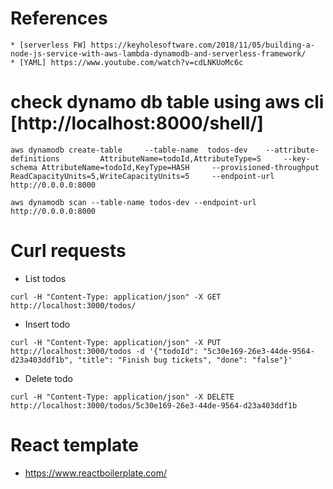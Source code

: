 # References

	* [serverless FW] https://keyholesoftware.com/2018/11/05/building-a-node-js-service-with-aws-lambda-dynamodb-and-serverless-framework/
	* [YAML] https://www.youtube.com/watch?v=cdLNKUoMc6c

# check dynamo db table using aws cli [http://localhost:8000/shell/]
```
aws dynamodb create-table     --table-name  todos-dev    --attribute-definitions         AttributeName=todoId,AttributeType=S     --key-schema AttributeName=todoId,KeyType=HASH     --provisioned-throughput ReadCapacityUnits=5,WriteCapacityUnits=5     --endpoint-url http://0.0.0.0:8000
```

```
aws dynamodb scan --table-name todos-dev --endpoint-url http://0.0.0.0:8000
```

# Curl requests

* List todos
```
curl -H "Content-Type: application/json" -X GET http://localhost:3000/todos/
```

* Insert todo
```
curl -H "Content-Type: application/json" -X PUT http://localhost:3000/todos -d '{"todoId": "5c30e169-26e3-44de-9564-d23a403ddf1b", "title": "Finish bug tickets", "done": "false"}'
```

* Delete todo
```
curl -H "Content-Type: application/json" -X DELETE http://localhost:3000/todos/5c30e169-26e3-44de-9564-d23a403ddf1b
```

# React template
* https://www.reactboilerplate.com/
